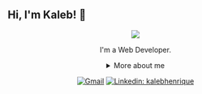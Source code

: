 ## Hi, I'm Kaleb! 👋

<div align="center">
  
<img src="https://user-images.githubusercontent.com/74038190/212257468-1e9a91f1-b626-4baa-b15d-5c385dfa7ed2.gif" />

I'm a Web Developer.

<details>
  <summary> More about me </summary>
<div align="left">
 
``` js
const kaleb = {
    personal: {
        pronouns: 'he' || 'him',
        study: "Computer Engineering at UnB",
        interests: ['music', 'games', 'pop culture'],
        motivation: [
            'crafting experiences that are engaging, accessible, and user-centric',
        ],
    },
    technical: {
        technologies: {
            Frameworks: ['Next.js', 'React', 'Inertia.js' 'Ruby On Rails'],
            HTML: ['Semantic HTML'],
            CSS: ['Tailwind CSS', 'styled-components'],
            Languages: ['TypeScript', 'Ruby', 'C/C++'],
        },
        architecture: ['Single Page Applications', 'Mobile First', 'Feature First'],
    }
}
```
  </div>
</details>

[![Gmail](https://img.shields.io/twitter/url?label=email&logo=gmail&style=social&url=http%3A%2F%2Fmailto%3Akalebhenriquebr%40gmail.com)](mailto:kalebhenriquebr@gmail.com)
[![Linkedin: kalebhenrique](https://img.shields.io/badge/-kalebhenrique-blue?style=flat-square&logo=Linkedin&logoColor=white&link=https://www.linkedin.com/in/kalebhenrique/)](https://www.linkedin.com/in/kalebhenrique/)
</div>
